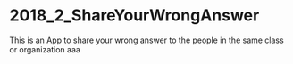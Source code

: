 # 2018_2_ShareYourWrongAnswer
This is an App to share your wrong answer to the people in the same class or organization 
aaa
